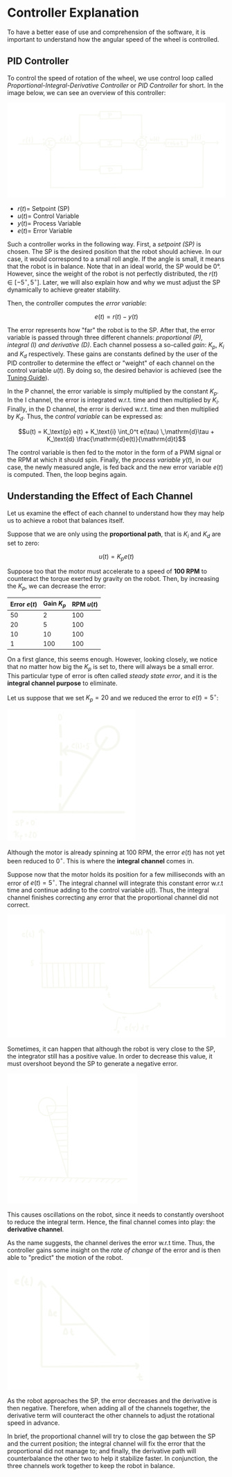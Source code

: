# Controller Explanation

To have a better ease of use and comprehension of the software, it is important to understand how the angular speed of the wheel is controlled. 

## PID Controller

To control the speed of rotation of the wheel, we use control loop called _Proportional-Integral-Derivative Controller_ or _PID Controller_ for short. In the image below, we can see an overview of this controller: 

![PID Controller Overview](../images/pid_diagram.png)
 
- $r(t) =$ Setpoint (SP)
- $u(t) =$ Control Variable
- $y(t) =$ Process Variable
- $e(t) =$ Error Variable

Such a controller works in the following way. First, a _setpoint (SP)_ is chosen. The SP is the desired position that the robot should achieve. In our case, it would correspond to a small roll angle. If the angle is small, it means that the robot is in balance. Note that in an ideal world, the SP would be $0°$. However, since the weight of the robot is not perfectly distributed, the $r(t) \in [-5^{\circ}, 5^{\circ}]$. Later, we will also explain how and why we must adjust the SP dynamically to achieve greater stability.

Then, the controller computes the _error variable_:

$$e(t) = r(t) - y(t)$$

The error represents how "far" the robot is to the SP. After that, the error variable is passed through three different channels: _proportional (P), integral (I) and derivative (D)_. Each channel possess a so-called _gain_: $K_{p}$, $K_{i}$ and $K_{d}$ respectively. These gains are constants defined by the user of the PID controller to determine the effect or "weight" of each channel on the control variable $u(t)$. By doing so, the desired behavior is achieved (see the [Tuning Guide](../software/tuning.md)).

In the P channel, the error variable is simply multiplied by the constant $K_{p}$. In the I channel, the error is integrated w.r.t. time and then multiplied by $K_{i}$. Finally, in the D channel, the error is derived w.r.t. time and then multiplied by $K_{d}$. Thus, the _control variable_ can be expressed as: 

$$u(t) = K_\text{p} e(t) + K_\text{i} \int_0^t e(\tau) \,\mathrm{d}\tau + K_\text{d} \frac{\mathrm{d}e(t)}{\mathrm{d}t}$$

The control variable is then fed to the motor in the form of a PWM signal or the RPM at which it should spin. Finally, the _process variable_ $y(t)$, in our case, the newly measured angle, is fed back and the new error variable $e(t)$ is computed. Then, the loop begins again. 

## Understanding the Effect of Each Channel

Let us examine the effect of each channel to understand how they may help us to achieve a robot that balances itself. 

Suppose that we are only using the **proportional path**, that is $K_{i}$ and $K_{d}$ are set to zero: 

$$u(t) = K_{p}e(t)$$

Suppose too that the motor must accelerate to a speed of **100 RPM** to counteract the torque exerted by gravity on the robot. Then, by increasing the $K_{p}$, we can decrease the error: 

| Error $e(t)$ | Gain $K_{p}$ | RPM $u(t)$          |
|--------------|--------------|---------------------|
| 50           | 2            | 100                 |
| 20           | 5            | 100                 |
| 10           | 10           | 100                 |
| 1            | 100          | 100                 |

On a first glance, this seems enough. However, looking closely, we notice that no matter how big the $K_{p}$ is set to, there will always be a small error. This particular type of error is often called _steady state error_, and it is the **integral channel purpose** to eliminate.

Let us suppose that we set $K_{p} = 20$ and we reduced the error to $e(t) = 5^{\circ}$:

![Current Situation](../images/current_situation.png)

Although the motor is already spinning at 100 RPM, the error $e(t)$ has not yet been reduced to $0^{\circ}$. This is where the **integral channel** comes in. 

Suppose now that the motor holds its position for a few milliseconds with an error of $e(t) = 5^{\circ}$. The integral channel will integrate this constant error w.r.t time and continue adding to the control variable $u(t)$. Thus, the integral channel finishes correcting any error that the proportional channel did not correct. 

![Integrator Channel](../images/integrator.png)

Sometimes, it can happen that although the robot is very close to the SP, the integrator still has a positive value. In order to decrease this value, it must overshoot beyond the SP to generate a negative error. 

![Overshoot](../images/overshoot.png)

This causes oscillations on the robot, since it needs to constantly overshoot to reduce the integral term. Hence, the final channel comes into play: the **derivative channel**. 

As the name suggests, the channel derives the error w.r.t time. Thus, the controller gains some insight on the _rate of change_ of the error and is then able to "predict" the motion of the robot. 

![Derivative Channel](../images/derivative.png)

As the robot approaches the SP, the error decreases and the derivative is then negative. Therefore, when adding all of the channels together, the derivative term will counteract the other channels to adjust the rotational speed in advance. 

In brief, the proportional channel will try to close the gap between the SP and the current position; the integral channel will fix the error that the proportional did not manage to; and finally, the derivative path will counterbalance the other two to help it stabilize faster. In conjunction, the three channels work together to keep the robot in balance. 


